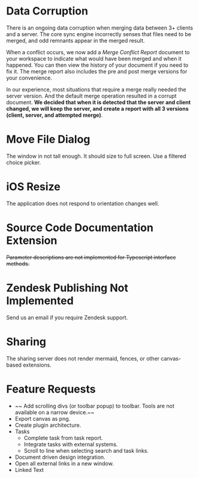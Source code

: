 # Data Corruption
There is an ongoing data corruption when merging data between 3+ clients and a server.  The core sync engine incorrectly senses that files need to be merged, and odd remnants appear in the merged result. 

When a conflict occurs, we now add a *Merge Conflict Report* document to your workspace to indicate what would have been merged and when it happened.  You can then view the history of your document if you need to fix it.  The merge report also includes the pre and post merge versions for your convenience.

In our experience, most situations that require a merge really needed the server version.  And the default merge operation resulted in a corrupt document.  **We decided that when it is detected that the server and client changed, we will keep the server, and create a report with all 3 versions (client, server, and attempted merge)**.

# Move File Dialog
The window in not tall enough.  It should size to full screen.  Use a filtered choice picker.

# iOS Resize
The application does not respond to orientation changes well.

# Source Code Documentation Extension
~~Parameter descriptions are not implemented for Typescript interface methods.~~

# Zendesk Publishing Not Implemented
Send us an email if you require Zendesk support.

# Sharing
The sharing server does not render mermaid, fences, or other canvas-based extensions.

# Feature Requests
* ~~ Add scrolling divs (or toolbar popup) to toolbar.  Tools are not available on a narrow device.~~
* Export canvas as png.
* Create plugin architecture.
* Tasks
	* Complete task from task report.
	* Integrate tasks with external systems.
	* Scroll to line when selecting search and task links.
* Document driven design integration.
* Open all external links in a new window.
* Linked Text

<!--stackedit_data:
eyJoaXN0b3J5IjpbLTE4NTk0NTYyMzUsMTI5Mzg0MjQxNSwxNT
U4MzEzNTg3LC0xMTExMTczMjcxLDg4NTkzMDAxLC0zODE4NDky
MzYsMTQ1ODIwNzQxNiwtMTg0MzE1NDkxNiwzMjAxMDQ2MSwzOT
g5NTQ5MDksMTg0OTI2NjA4MiwxNTQzMzg1NDk5LC0xNTkwMzM0
MDk5LDE1NDMzODU0OTksLTk0NzExMDgyMiwtMzA0NDE5NTcwLD
IwOTkwNDEzNDYsMTYzODAyMTE0NywxNzU4MzQzNjk3LC0yMDgz
MjAwMDEzXX0=
-->